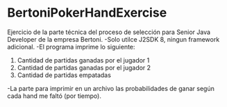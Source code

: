 # BertoniPokerHandExercise
Ejercicio de la parte técnica del proceso de selección para Senior Java Developer de la empresa Bertoni.
-Solo utilce J2SDK 8, ningun framework adicional.
-El programa imprime lo siguiente:
 1) Cantidad de partidas ganadas por el jugador 1
 2) Cantidad de partidas ganadas por el jugador 2
 3) Cantidad de partidas empatadas
 
-La parte para imprimir en un archivo las probabilidades de ganar según cada hand me faltó (por tiempo).
